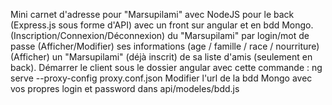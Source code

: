 Mini carnet d'adresse pour "Marsupilami" avec NodeJS pour le back (Express.js sous forme d'API) avec un front sur angular et en bdd Mongo.
(Inscription/Connexion/Déconnexion) du "Marsupilami" par login/mot de passe
(Afficher/Modifier) ses informations (age / famille / race / nourriture)
(Afficher) un "Marsupilami" (déjà inscrit) de sa liste d'amis (seulement en back).
Démarrer le client sous le dossier angular avec cette commande : ng serve --proxy-config proxy.conf.json
Modifier l'url de la bdd Mongo avec vos propres login et password dans api/modeles/bdd.js
